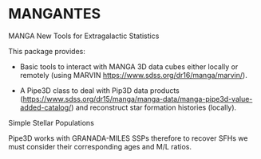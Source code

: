 # MANGANTES
MANGA New Tools for Extragalactic Statistics


This package provides:
  - Basic tools to interact with MANGA 3D data cubes either locally or remotely 
    (using MARVIN https://www.sdss.org/dr16/manga/marvin/).

  - A Pipe3D class to deal with Pip3D data products 
    (https://www.sdss.org/dr15/manga/manga-data/manga-pipe3d-value-added-catalog/) 
    and reconstruct star formation histories (locally).
  
  
Simple Stellar Populations

Pipe3D works with GRANADA-MILES SSPs therefore to recover SFHs we must consider their corresponding ages and M/L ratios. 
